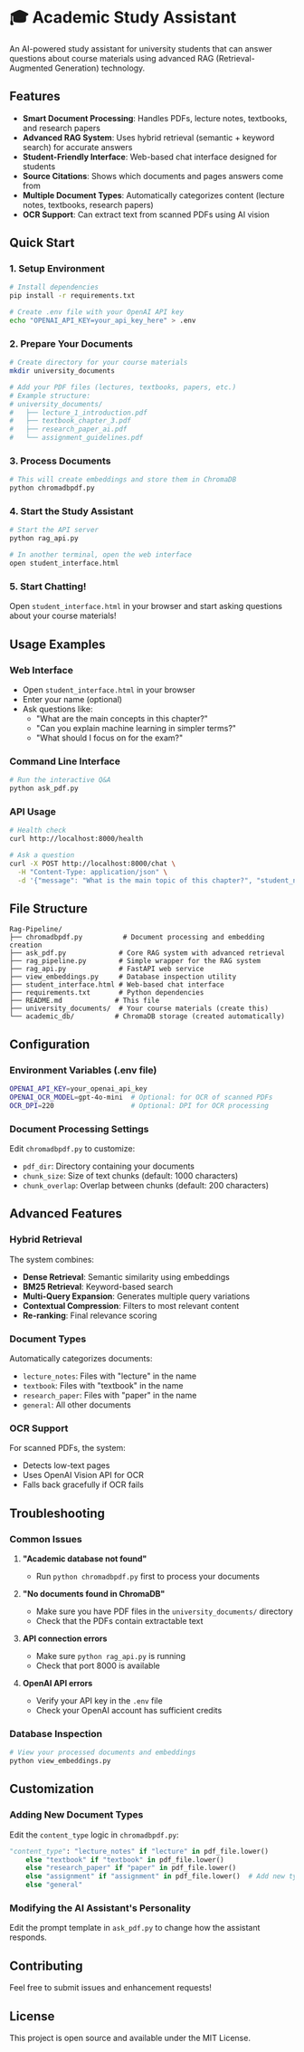 # 🎓 Academic Study Assistant

An AI-powered study assistant for university students that can answer questions about course materials using advanced RAG (Retrieval-Augmented Generation) technology.

## Features

- **Smart Document Processing**: Handles PDFs, lecture notes, textbooks, and research papers
- **Advanced RAG System**: Uses hybrid retrieval (semantic + keyword search) for accurate answers
- **Student-Friendly Interface**: Web-based chat interface designed for students
- **Source Citations**: Shows which documents and pages answers come from
- **Multiple Document Types**: Automatically categorizes content (lecture notes, textbooks, research papers)
- **OCR Support**: Can extract text from scanned PDFs using AI vision

## Quick Start

### 1. Setup Environment

```bash
# Install dependencies
pip install -r requirements.txt

# Create .env file with your OpenAI API key
echo "OPENAI_API_KEY=your_api_key_here" > .env
```

### 2. Prepare Your Documents

```bash
# Create directory for your course materials
mkdir university_documents

# Add your PDF files (lectures, textbooks, papers, etc.)
# Example structure:
# university_documents/
#   ├── lecture_1_introduction.pdf
#   ├── textbook_chapter_3.pdf
#   ├── research_paper_ai.pdf
#   └── assignment_guidelines.pdf
```

### 3. Process Documents

```bash
# This will create embeddings and store them in ChromaDB
python chromadbpdf.py
```

### 4. Start the Study Assistant

```bash
# Start the API server
python rag_api.py

# In another terminal, open the web interface
open student_interface.html
```

### 5. Start Chatting!

Open `student_interface.html` in your browser and start asking questions about your course materials!

## Usage Examples

### Web Interface
- Open `student_interface.html` in your browser
- Enter your name (optional)
- Ask questions like:
  - "What are the main concepts in this chapter?"
  - "Can you explain machine learning in simpler terms?"
  - "What should I focus on for the exam?"

### Command Line Interface
```bash
# Run the interactive Q&A
python ask_pdf.py
```

### API Usage
```bash
# Health check
curl http://localhost:8000/health

# Ask a question
curl -X POST http://localhost:8000/chat \
  -H "Content-Type: application/json" \
  -d '{"message": "What is the main topic of this chapter?", "student_name": "Alex"}'
```

## File Structure

```
Rag-Pipeline/
├── chromadbpdf.py          # Document processing and embedding creation
├── ask_pdf.py             # Core RAG system with advanced retrieval
├── rag_pipeline.py        # Simple wrapper for the RAG system
├── rag_api.py             # FastAPI web service
├── view_embeddings.py     # Database inspection utility
├── student_interface.html # Web-based chat interface
├── requirements.txt       # Python dependencies
├── README.md             # This file
├── university_documents/  # Your course materials (create this)
└── academic_db/          # ChromaDB storage (created automatically)
```

## Configuration

### Environment Variables (.env file)
```bash
OPENAI_API_KEY=your_openai_api_key
OPENAI_OCR_MODEL=gpt-4o-mini  # Optional: for OCR of scanned PDFs
OCR_DPI=220                   # Optional: DPI for OCR processing
```

### Document Processing Settings
Edit `chromadbpdf.py` to customize:
- `pdf_dir`: Directory containing your documents
- `chunk_size`: Size of text chunks (default: 1000 characters)
- `chunk_overlap`: Overlap between chunks (default: 200 characters)

## Advanced Features

### Hybrid Retrieval
The system combines:
- **Dense Retrieval**: Semantic similarity using embeddings
- **BM25 Retrieval**: Keyword-based search
- **Multi-Query Expansion**: Generates multiple query variations
- **Contextual Compression**: Filters to most relevant content
- **Re-ranking**: Final relevance scoring

### Document Types
Automatically categorizes documents:
- `lecture_notes`: Files with "lecture" in the name
- `textbook`: Files with "textbook" in the name  
- `research_paper`: Files with "paper" in the name
- `general`: All other documents

### OCR Support
For scanned PDFs, the system:
- Detects low-text pages
- Uses OpenAI Vision API for OCR
- Falls back gracefully if OCR fails

## Troubleshooting

### Common Issues

1. **"Academic database not found"**
   - Run `python chromadbpdf.py` first to process your documents

2. **"No documents found in ChromaDB"**
   - Make sure you have PDF files in the `university_documents/` directory
   - Check that the PDFs contain extractable text

3. **API connection errors**
   - Make sure `python rag_api.py` is running
   - Check that port 8000 is available

4. **OpenAI API errors**
   - Verify your API key in the `.env` file
   - Check your OpenAI account has sufficient credits

### Database Inspection
```bash
# View your processed documents and embeddings
python view_embeddings.py
```

## Customization

### Adding New Document Types
Edit the `content_type` logic in `chromadbpdf.py`:
```python
"content_type": "lecture_notes" if "lecture" in pdf_file.lower() 
    else "textbook" if "textbook" in pdf_file.lower() 
    else "research_paper" if "paper" in pdf_file.lower() 
    else "assignment" if "assignment" in pdf_file.lower()  # Add new type
    else "general"
```

### Modifying the AI Assistant's Personality
Edit the prompt template in `ask_pdf.py` to change how the assistant responds.

## Contributing

Feel free to submit issues and enhancement requests!

## License

This project is open source and available under the MIT License.
